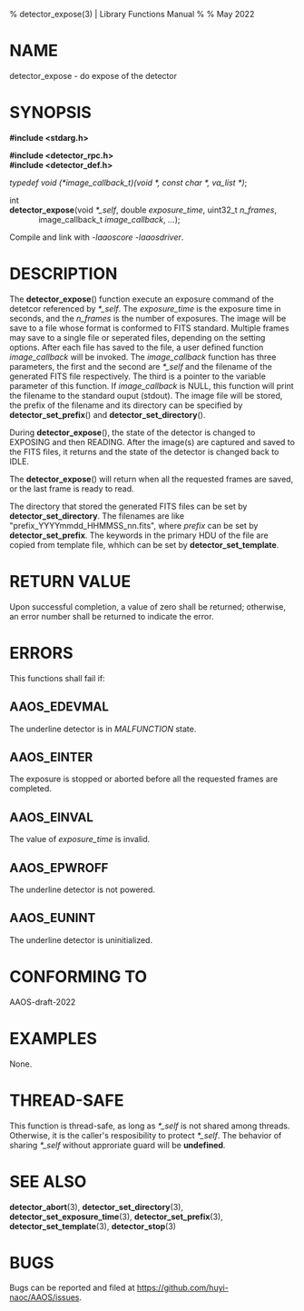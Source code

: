 % detector\_expose(3) | Library Functions Manual
%
% May 2022

NAME
====

detector\_expose - do expose of the detector

SYNOPSIS
========

**#include <stdarg.h>**

**#include <detector_rpc.h>**  
**#include <detector_def.h>**

<!--**typedef void (\*image_callback_t)(void \*, const char \*, va_list \*);**-->

*typedef void (\*image\_callback_t)(void \*, const char \*, va\_list \*)*;

int   
**detector_expose**(void *\*\_self*, double *exposure\_time*, uint32\_t *n\_frames*, 
$~~~~~~~~~~~~~$image\_callback\_t *image\_callback*, *...*);

Compile and link with *-laaoscore* *-laaosdriver*.

DESCRIPTION
===========

The **detector_expose**() function execute an exposure command of the detetcor referenced by *\*\_self*. The *exposure\_time* is the exposure time in seconds, and the *n\_frames* is the number of exposures. The image will be save to a file whose format is conformed to FITS standard. Multiple frames may save to a single file or seperated files, depending on the setting options. After each file has saved to the file, a user defined function *image\_callback* will be invoked. The *image\_callback* function has three parameters, the first and the second are *\*\_self* and the filename of the generated FITS file respectively. The third is a pointer to the variable parameter of this function. If *image\_callback* is NULL, this function will print the filename to the standard ouput (stdout). The image file will be stored, the prefix of the filename and its directory can be specified by **detector_set_prefix**() and **detector_set_directory**().


During **detector_expose**(), the state of the detector is changed to EXPOSING and then READING. After the image(s) are captured and saved to the FITS files, it returns and the state of the detector is changed back to IDLE. 


The **detector_expose**() will return when all the requested frames are saved, or the last frame is ready to read. 

The directory that stored the generated FITS files can be set by **detector_set_directory**. The filenames are like "prefix\_YYYYmmdd\_HHMMSS\_nn.fits", where *prefix* can be set by **detector_set_prefix**. The keywords in the primary HDU of the file are copied from template file, whhich can be set by **detector_set_template**.

RETURN VALUE
============

Upon successful completion, a value of zero shall be returned; otherwise, an error number shall be returned to indicate the error.

ERRORS
======

This functions shall fail if:

AAOS\_EDEVMAL
-------------

The underline detector is in *MALFUNCTION* state.

AAOS\_EINTER
------------

The exposure is stopped or aborted before all the requested frames are completed.

AAOS\_EINVAL
------------

The value of  *exposure\_time*  is invalid.

AAOS\_EPWROFF
-------------

The underline detector is not powered.

AAOS\_EUNINT
------------

The underline detector is uninitialized.

CONFORMING TO
=============

AAOS-draft-2022

EXAMPLES
========

None.

THREAD-SAFE
===========

This function is thread-safe, as long as *\*\_self* is not shared among threads. Otherwise, it is the caller's resposibility to protect *\*\_self*. The behavior of sharing *\*\_self* without approriate guard will be **undefined**.

SEE ALSO
========
**detector_abort**(3), **detector_set_directory**(3), **detector_set_exposure_time**(3), **detector_set_prefix**(3), **detector_set_template**(3), **detector_stop**(3)

BUGS
====

Bugs can be reported and filed at https://github.com/huyi-naoc/AAOS/issues.


